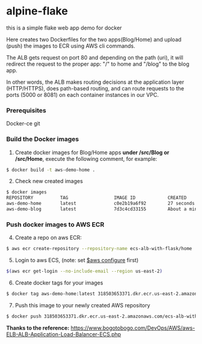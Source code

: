 # alpine-flake
this is a simple flake web app demo for docker

Here creates two Dockerfiles for the two apps(Blog/Home) and upload (push) the images to ECR using AWS cli commands.

The ALB gets request on port 80 and depending on the path (uri), it will redirect the request to the proper app: "/" to home and "/blog" to the blog app.

In other words, the ALB makes routing decisions at the application layer (HTTP/HTTPS), does path-based routing, and can route requests to the ports (5000 or 8081) on each container instances in our VPC.
### Prerequisites
Docker-ce
git 

### Build the Docker images
1. Create docker images for Blog/Home apps **under /src/Blog or /src/Home**, execute the following comment, for example:
```sh
$ docker build -t aws-demo-home . 
```
2. Check new created images
```sh
$ docker images
REPOSITORY          TAG                 IMAGE ID            CREATED              SIZE
aws-demo-home       latest              c0e2b19a6f92        27 seconds ago       99.9MB
aws-demo-blog       latest              7d3c4cd33155        About a minute ago   99.9MB
```

### Push docker images to AWS ECR
4. Create a repo on aws ECR:
```sh
$ aws ecr create-repository --repository-name ecs-alb-with-flask/home
```
5. Login to aws ECS, (note: set [$aws configure](https://docs.aws.amazon.com/cli/latest/userguide/cli-chap-getting-started.html) first)
```sh
$(aws ecr get-login --no-include-email --region us-east-2)
```
6. Create docker tags for your images
```sh
$ docker tag aws-demo-home:latest 318503653371.dkr.ecr.us-east-2.amazonaws.com/ecs-alb-with-flask/home:latest 
```
7. Push this image to your newly created AWS repository
```sh
$ docker push 318503653371.dkr.ecr.us-east-2.amazonaws.com/ecs-alb-with-flask/home:latest
```



**Thanks to the reference:**
https://www.bogotobogo.com/DevOps/AWS/aws-ELB-ALB-Application-Load-Balancer-ECS.php
